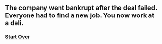 ## The company went bankrupt after the deal failed. Everyone had to find a new job. You now work at a deli.

### [Start Over](./home.md)